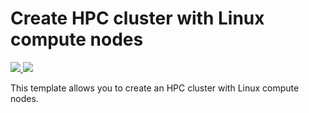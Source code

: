 # Create HPC cluster with Linux compute nodes
<a href="https://portal.azure.com/#create/Microsoft.Template/uri/https%3A%2F%2Fraw.githubusercontent.com%2Fdevchop%2Fazure-quickstart-templates%2Fmaster%2Fcreate-hpc-cluster-linux-cn%2Fazuredeploy.json" target="_blank">
    <img src="http://azuredeploy.net/deploybutton.png"/>
</a>
<a href="http://armviz.io/#/?load=https%3A%2F%2Fraw.githubusercontent.com%2Fdevchop%2Fazure-quickstart-templates%2Fmaster%2Fcreate-hpc-cluster-linux-cn%2Fazuredeploy.json" target="_blank">
    <img src="http://armviz.io/visualizebutton.png"/>
</a>

This template allows you to create an HPC cluster with Linux compute nodes.
